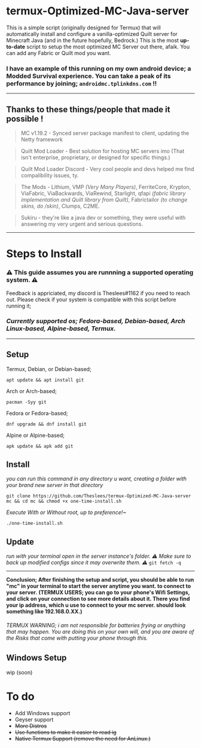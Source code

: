 # termux-Optimized-MC-Java-server
This is a simple script (originally designed for Termux) that will automatically install and configure a vanilla-optimized Quilt server for Minecraft Java (and in the future hopefully, Bedrock.)
This is the most __up-to-date__ script to setup the most optimized MC Server out there, afaik.
You can add any Fabric or Quilt mod you want.

### I have an example of this running on my own android device; a Modded Survival experience. You can take a peak of its performance by joining; `androidmc.tplinkdns.com` !!

----------------------------------------------------------------------
## Thanks to these things/people that made it possible !
> MC v1.19.2 - Synced server package manifest to client, updating the Netty framework

> Quilt Mod Loader - Best solution for hosting MC servers imo (That isn't enterprise, proprietary, or designed for specific things.)

> Quilt Mod Loader Discord - Very cool people and devs helped me find compalibility issues, ty.

> The Mods - Lithium, VMP *(Very Many Players)*, FerriteCore, Krypton, ViaFabric, ViaBackwards, ViaRewind, Starlight, qfapi *(fabric library implementation and Quilt library from Quilt)*, Fabrictailor *(to change skins, do /skin)*, Clumps, C2ME.

> Sukiru - they're like a java dev or something, they were useful with answering my very urgent and serious questions.

------------------------------------------------------------------
# Steps to Install

### ⚠️ This guide assumes you are runnning a supported operating system.  ⚠️
Feedback is appriciated, my discord is Theslees#1162 if you need to reach out.
Please check if your system is compatible with this script before running it;

### ***Currently supported os; Fedora-based, Debian-based, Arch Linux-based, Alpine-based, Termux.***

-----------------------------------------------------------------
## Setup
Termux, Debian, or Debian-based;

`apt update && apt install git`

Arch or Arch-based;

`pacman -Syy git`

Fedora or Fedora-based;

`dnf upgrade && dnf install git`

Alpine or Alpine-based;

`apk update && apk add git`

## Install

*you can run this command in any directory u want, creating a folder with your brand new server in that directory*

`git clone https://github.com/Theslees/termux-Optimized-MC-Java-server mc && cd mc && chmod +x one-time-install.sh`

*Execute With or Without root, up to preference!~*

`./one-time-install.sh`

## Update

*run with your terminal open in the server instance's folder.*
*⚠️ Make sure to back up modified configs since it may overwrite them. ⚠️*
`git fetch -q`

---------------------------------------------------------------------------------------------------------------------------------------
**Conclusion; After finishing the setup and script, you should be able to run "mc" in your terminal to start the server anytime you want. to connect to your server.**
**(TERMUX USERS; you can go to your phone's Wifi Settings, and click on your connection to see more details about it. There you find your ip address, which u use to connect to your mc server. should look something like 192.168.0.XX.)**

###### TERMUX WARNING; i am not responsible for batteries frying or anything that may happen. You are doing this on your own will, and you are aware of the Risks that come with putting your phone through this.

## Windows Setup
wip (soon)

# To do
- Add Windows support
- Geyser support
- ~~More Distros~~
- ~~Use functions to make it easier to read ig~~
- ~~Native Termux Support (remove the need for AnLinux.)~~

